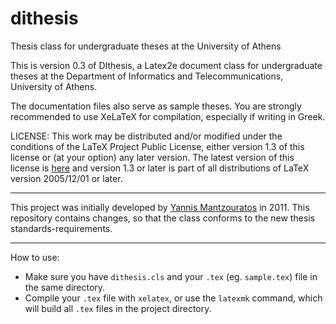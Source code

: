 # dithesis
Thesis class for undergraduate theses at the University of Athens

This is version 0.3 of DIthesis, a Latex2e document class for undergraduate theses at the Department of Informatics and Telecommunications, University of Athens.

The documentation files also serve as sample theses. You are strongly recommended to use XeLaTeX for compilation, especially if writing in Greek.

LICENSE: This work may be distributed and/or modified under the conditions of the LaTeX Project Public License, either version 1.3 of this license or (at your option) any later version. The latest version of this license is [here](http://www.latex-project.org/lppl.txt) and version 1.3 or later is part of all  distributions of LaTeX version 2005/12/01 or later.

---

This project was initially developed by [Yannis Mantzouratos](http://www.mantzouratos.net/open-sourced/dithesis) in 2011. This repository contains changes, so that the class conforms to the new thesis standards-requirements.

---

How to use:

  * Make sure you have `dithesis.cls` and your `.tex` (eg. `sample.tex`) file in the same directory.
  * Compile your `.tex` file with `xelatex`, or use the `latexmk` command, which will build all `.tex` files in the project directory.
